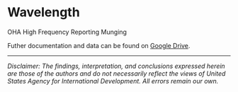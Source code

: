 # Wavelength
OHA High Frequency Reporting Munging

Futher documentation and data can be found on [Google Drive](https://drive.google.com/open?id=14lcqRwZaR7ZhyhF2-NoAwuhF6p4dhVzc).

---

*Disclaimer: The findings, interpretation, and conclusions expressed herein are those of the authors and do not necessarily reflect the views of United States Agency for International Development. All errors remain our own.*
